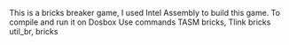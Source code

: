 This is a bricks breaker game, I used Intel Assembly to build this game. To compile and run it on Dosbox
Use commands TASM bricks,
              Tlink bricks util_br,
              bricks
